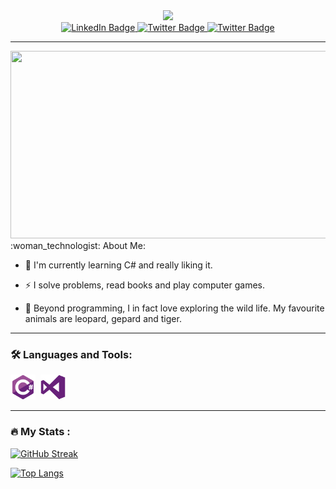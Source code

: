 <div id="header" align="center">
  <img src="https://media.giphy.com/media/M9gbBd9nbDrOTu1Mqx/giphy.gif" width="100"/>
</div>

<div id="badges" align="center">
  <a href="https://www.linkedin.com/in/nevena-ilieva-27952b18a/">
    <img src="https://img.shields.io/badge/LinkedIn-blue?style=for-the-badge&logo=linkedin&logoColor=white" alt="LinkedIn Badge"/>
  </a>
  <a href="https://www.instagram.com/nevenailievaa/">
    <img src="https://img.shields.io/badge/Instagram-purple?style=for-the-badge&logo=twitter&logoColor=white" alt="Twitter Badge"/>
  </a>
  <a href="https://twitter.com/nevenailievaa">
    <img src="https://img.shields.io/badge/Twitter-blue?style=for-the-badge&logo=twitter&logoColor=white" alt="Twitter Badge"/>
  </a>
</div>

--- 

<div align="center">
  <img src="https://media.giphy.com/media/ko7twHhomhk8E/giphy.gif" width="600" height="300"/>
</div>
:woman_technologist: About Me:

- :telescope: I'm currently learning C# and really liking it.

- :zap: I solve problems, read books and play computer games.

- :seedling: Beyond programming, I in fact love exploring the wild life. My favourite animals are leopard, gepard and tiger.

---

### :hammer_and_wrench: Languages and Tools:
<div>
  <img src="https://github.com/devicons/devicon/blob/master/icons/csharp/csharp-original.svg" title="Csharp" alt="Csharp" width="40" height="40"/>&nbsp;
  <img src="https://github.com/devicons/devicon/blob/master/icons/visualstudio/visualstudio-plain.svg" title="Visual Studio" alt="Visual Studio" width="40" height="40"/>&nbsp;
</div>
  
---

### :fire: My Stats :
[![GitHub Streak](https://github-readme-streak-stats.herokuapp.com/?user=nevenafirkova&theme=dark&background=000000)](https://git.io/streak-stats)

[![Top Langs](https://github-readme-stats.vercel.app/api/top-langs/?username=nevenafirkova&layout=compact&theme=vision-friendly-dark)](https://github.com/anuraghazra/github-readme-stats)
